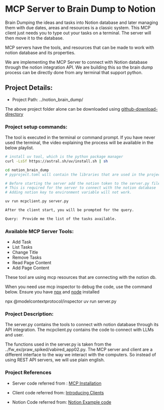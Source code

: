 # MCP Server to Brain Dump to Notion

Brain Dumping the ideas and tasks into Notion
database and later managing them with due dates,
areas and resources is a classic system. This MCP
client just needs you to type out your tasks on a
terminal. The server will then move it to the
database.

MCP servers have the tools, and resources that can
be made to work with notion database and its
properties.

We are implementing the MCP Server to connect with
Notion database through the notion integration
API. We are building this so the brain dump
process can be directly done from any terminal
that support python.

## Project Details:

- Project Path: ../notion_brain_dump/

The above project folder alone can be downloaded
using
[github-download-directory](https://download-directory.github.io/)

### Project setup commands:

The tool is executed in the terminal or command
prompt. If you have never used the terminal, the
video explaining the process will be available in
the below playlist.

```bash
# install uv tool, which is the python package manager
curl -LsSf https://astral.sh/uv/install.sh | sh

cd notion_brain_dump
# pyproject.toml will contain the libraries that are used in the project

# Before starting the server add the notion token to the server.py file
# This is required for the server to connect with the notion database
# Adding notion key to environment variable will not work.

uv run mcpclient.py server.py

After the client start, you will be prompted for the query.

Query:  Provide me the list of the tasks available.
```

### Available MCP Server Tools:

- Add Task
- List Tasks
- Change Title
- Remove Tasks
- Read Page Content
- Add Page Content

These tool are using mcp resources that are
connecting with the notion db.

When you need use mcp inspector to debug the code,
use the command below. Ensure you have
[npx](https://docs.npmjs.com/cli/v8/commands/npx)
and [node](https://nodejs.org/en/download)
installed

npx @modelcontextprotocol/inspector uv run
server.py

### Project Description:

The server.py contains the tools to connect with
notion database through its API integration. The
mcpclient.py contains the code to connect with
LLMs and user.

The functions used in the server.py is taken from
the ../fw_ex/praw_spiked/vabired_app02.py. The MCP
server and client are a different interface to the
way we interact with the computers. So instead of
using REST API servers, we will use plain english.

### Project References

- Server code referred from :
  [MCP Installation](https://github.com/modelcontextprotocol/python-sdk?tab=readme-ov-file#installation)

- Client code referred from:
  [Introducing Clients](https://modelcontextprotocol.io/quickstart/client)

- Notion Code referred from:
  [Notion Example code](../fw_ex/notionapi_spike/)

```

```
